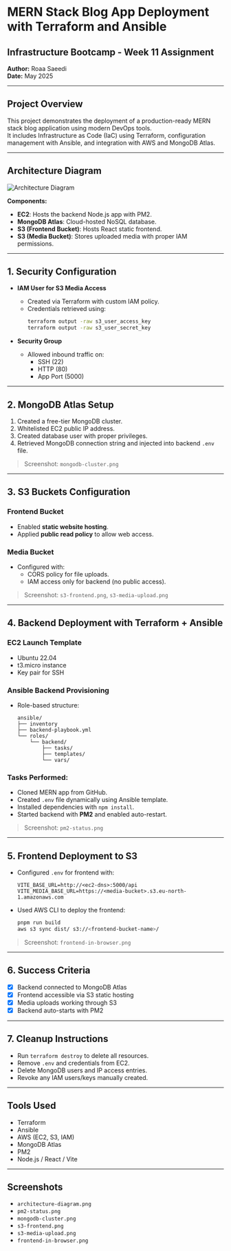 
# MERN Stack Blog App Deployment with Terraform and Ansible

## Infrastructure Bootcamp - Week 11 Assignment  
**Author:** Roaa Saeedi  
**Date:** May 2025

---

## Project Overview

This project demonstrates the deployment of a production-ready MERN stack blog application using modern DevOps tools.  
It includes Infrastructure as Code (IaC) using Terraform, configuration management with Ansible, and integration with AWS and MongoDB Atlas.

---

## Architecture Diagram

![Architecture Diagram](A_2D_digital_diagram_illustrates_the_architecture_.png)

**Components:**

- **EC2**: Hosts the backend Node.js app with PM2.
- **MongoDB Atlas**: Cloud-hosted NoSQL database.
- **S3 (Frontend Bucket)**: Hosts React static frontend.
- **S3 (Media Bucket)**: Stores uploaded media with proper IAM permissions.

---

## 1. Security Configuration

- **IAM User for S3 Media Access**
  - Created via Terraform with custom IAM policy.
  - Credentials retrieved using:
    ```bash
    terraform output -raw s3_user_access_key  
    terraform output -raw s3_user_secret_key
    ```

- **Security Group**
  - Allowed inbound traffic on:
    - SSH (22)
    - HTTP (80)
    - App Port (5000)

---

## 2. MongoDB Atlas Setup

1. Created a free-tier MongoDB cluster.
2. Whitelisted EC2 public IP address.
3. Created database user with proper privileges.
4. Retrieved MongoDB connection string and injected into backend `.env` file.

> Screenshot: `mongodb-cluster.png`

---

## 3. S3 Buckets Configuration

### Frontend Bucket
- Enabled **static website hosting**.
- Applied **public read policy** to allow web access.

### Media Bucket
- Configured with:
  - CORS policy for file uploads.
  - IAM access only for backend (no public access).

> Screenshot: `s3-frontend.png`, `s3-media-upload.png`

---

## 4. Backend Deployment with Terraform + Ansible

### EC2 Launch Template
- Ubuntu 22.04
- t3.micro instance
- Key pair for SSH

### Ansible Backend Provisioning
- Role-based structure:
  ```
  ansible/
  ├── inventory
  ├── backend-playbook.yml
  └── roles/
      └── backend/
          ├── tasks/
          ├── templates/
          └── vars/
  ```

### Tasks Performed:
- Cloned MERN app from GitHub.
- Created `.env` file dynamically using Ansible template.
- Installed dependencies with `npm install`.
- Started backend with **PM2** and enabled auto-restart.

> Screenshot: `pm2-status.png`

---

## 5. Frontend Deployment to S3

- Configured `.env` for frontend with:
  ```env
  VITE_BASE_URL=http://<ec2-dns>:5000/api
  VITE_MEDIA_BASE_URL=https://<media-bucket>.s3.eu-north-1.amazonaws.com
  ```
- Used AWS CLI to deploy the frontend:
  ```bash
  pnpm run build
  aws s3 sync dist/ s3://<frontend-bucket-name>/
  ```

> Screenshot: `frontend-in-browser.png`

---

## 6. Success Criteria

- [x] Backend connected to MongoDB Atlas  
- [x] Frontend accessible via S3 static hosting  
- [x] Media uploads working through S3  
- [x] Backend auto-starts with PM2  

---

## 7. Cleanup Instructions

- Run `terraform destroy` to delete all resources.
- Remove `.env` and credentials from EC2.
- Delete MongoDB users and IP access entries.
- Revoke any IAM users/keys manually created.

---

## Tools Used

- Terraform
- Ansible
- AWS (EC2, S3, IAM)
- MongoDB Atlas
- PM2
- Node.js / React / Vite

---

## Screenshots

- `architecture-diagram.png`
- `pm2-status.png`
- `mongodb-cluster.png`
- `s3-frontend.png`
- `s3-media-upload.png`
- `frontend-in-browser.png`
